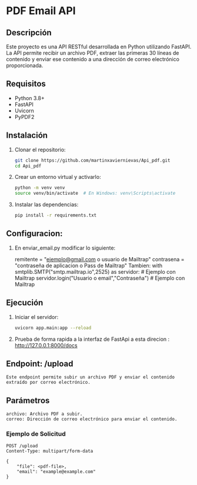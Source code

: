 # PDF Email API

## Descripción
Este proyecto es una API RESTful desarrollada en Python utilizando FastAPI. La API permite recibir un archivo PDF, extraer las primeras 30 líneas de contenido y enviar ese contenido a una dirección de correo electrónico proporcionada.


## Requisitos
- Python 3.8+
- FastAPI
- Uvicorn
- PyPDF2


## Instalación

1. Clonar el repositorio:
    ```sh
    git clone https://github.com/martinxaviernievas/Api_pdf.git
    cd Api_pdf
    ```

2. Crear un entorno virtual y activarlo:
    ```sh
    python -m venv venv
    source venv/bin/activate  # En Windows: venv\Scripts\activate
    ```

3. Instalar las dependencias:
    ```sh
    pip install -r requirements.txt
    ```

## Configuracion:


1. En enviar_email.py modificar lo siguiente:

   remitente = "ejemplo@gmail.com o usuario de Mailtrap" 
   contrasena =  "contraseña de aplicacion o Pass de Mailtrap" 
   Tambien:
   with smtplib.SMTP("smtp.mailtrap.io",2525) as servidor: # Ejemplo con Mailtrap
   servidor.login("Usuario o email","Contraseña") # Ejemplo con Mailtrap
 

## Ejecución

1. Iniciar el servidor:
    ```sh
    uvicorn app.main:app --reload
    ```

2. Prueba de forma rapida a la interfaz de FastApi a esta direcion : http://127.0.0.1:8000/docs


## Endpoint: /upload
    Este endpoint permite subir un archivo PDF y enviar el contenido extraído por correo electrónico.

## Parámetros
    archivo: Archivo PDF a subir.
    correo: Dirección de correo electrónico para enviar el contenido.

### Ejemplo de Solicitud
```http
POST /upload
Content-Type: multipart/form-data

{
    "file": <pdf-file>,
    "email": "example@example.com"
}